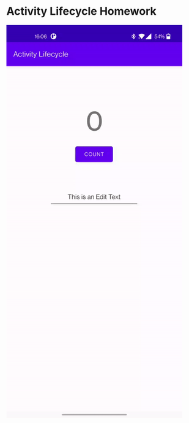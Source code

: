 # Activity Lifecycle Homework
![activity_lifecycle_homework](https://github.com/roshanbhatta/Activity-Lifecycle-and-State/blob/activity_lifecycle_homework/activity_lifecycle_homework.gif)
